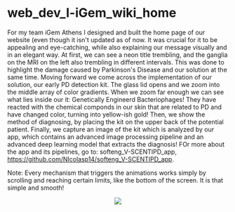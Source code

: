 # web_dev_I-iGem_wiki_home
For my team iGem Athens I designed and built the home page of our website (even though it isn't updated as of now. It was crucial for it to be appealing and eye-catching, while also explaining our message visually and in an elegant way. At first, we can see a neon title trembling, and the ganglia on the MRI on the left also trembling in different intervals. This was done to highlight the damage caused by Parkinson's Disease and our solution at the same time. Moving forward we come across the implementation of our solution, our early PD detection kit. The glass lid opens and we zoom into the middle array of color gradients. When we zoom far enough we can see what lies inside our it: Genetically Engineerd Bacteriophages! They have reacted with the chemical componds in our skin that are related to PD and have changed color, turning into yellow-ish gold! Then, we show the method of diagnosing, by placing the kit on the upper back of the potential patient. Finally, we capture an image of the kit which is analyzed by our app, which contains an advanced image processing pipeline and an advanced deep learning model that extracts the diagnosis! FOr more about the app and its pipelines, go to: softeng_V-SCENTIPD_app, https://github.com/NIcolasp14/softeng_V-SCENTIPD_app.  

Note: Every mechanism that triggers the animations works simply by scrolling and reaching certain limits, like the bottom of the screen. It is that simple and smooth!

<p align="center">
  <img src="https://github.com/NIcolasp14/web_dev_I-iGem_wiki_home/blob/main/website.gif">
</p>
